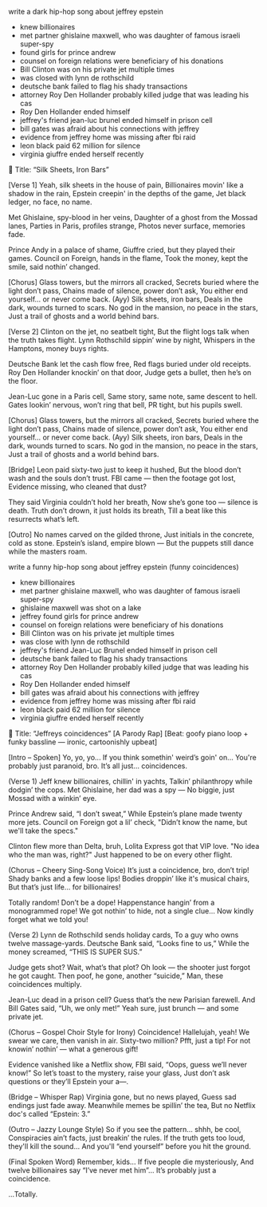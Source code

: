 write a dark hip-hop song about jeffrey epstein
 - knew billionaires
 - met partner ghislaine maxwell, who was daughter of famous israeli super-spy
 - found girls for prince andrew
 - counsel on foreign relations were beneficiary of his donations
 - Bill Clinton was on his private jet multiple times
 - was closed with lynn de rothschild
 - deutsche bank failed to flag his shady transactions
 - attorney Roy Den Hollander probably killed judge that was leading his cas
 - Roy Den Hollander ended himself
 - jeffrey's friend jean-luc brunel ended himself in prison cell
 - bill gates was afraid about his connections with jeffrey
 - evidence from jeffrey home was missing after fbi raid
 - leon black paid 62 million for silence
 - virginia giuffre ended herself recently


🎵 Title: “Silk Sheets, Iron Bars”

[Verse 1]
Yeah, silk sheets in the house of pain,
Billionaires movin' like a shadow in the rain,
Epstein creepin' in the depths of the game,
Jet black ledger, no face, no name.

Met Ghislaine, spy-blood in her veins,
Daughter of a ghost from the Mossad lanes,
Parties in Paris, profiles strange,
Photos never surface, memories fade.

Prince Andy in a palace of shame,
Giuffre cried, but they played their games.
Council on Foreign, hands in the flame,
Took the money, kept the smile, said nothin’ changed.

[Chorus]
Glass towers, but the mirrors all cracked,
Secrets buried where the light don’t pass,
Chains made of silence, power don’t ask,
You either end yourself… or never come back.
(Ayy)
Silk sheets, iron bars,
Deals in the dark, wounds turned to scars.
No god in the mansion, no peace in the stars,
Just a trail of ghosts and a world behind bars.

[Verse 2]
Clinton on the jet, no seatbelt tight,
But the flight logs talk when the truth takes flight.
Lynn Rothschild sippin’ wine by night,
Whispers in the Hamptons, money buys rights.

Deutsche Bank let the cash flow free,
Red flags buried under old receipts.
Roy Den Hollander knockin’ on that door,
Judge gets a bullet, then he’s on the floor.

Jean-Luc gone in a Paris cell,
Same story, same note, same descent to hell.
Gates lookin’ nervous, won’t ring that bell,
PR tight, but his pupils swell.

[Chorus]
Glass towers, but the mirrors all cracked,
Secrets buried where the light don’t pass,
Chains made of silence, power don’t ask,
You either end yourself… or never come back.
(Ayy)
Silk sheets, iron bars,
Deals in the dark, wounds turned to scars.
No god in the mansion, no peace in the stars,
Just a trail of ghosts and a world behind bars.

[Bridge]
Leon paid sixty-two just to keep it hushed,
But the blood don’t wash and the souls don’t trust.
FBI came — then the footage got lost,
Evidence missing, who cleaned that dust?

They said Virginia couldn’t hold her breath,
Now she’s gone too — silence is death.
Truth don’t drown, it just holds its breath,
Till a beat like this resurrects what’s left.

[Outro]
No names carved on the gilded throne,
Just initials in the concrete, cold as stone.
Epstein’s island, empire blown —
But the puppets still dance while the masters roam.



write a funny hip-hop song about jeffrey epstein (funny coincidences)
 - knew billionaires
 - met partner ghislaine maxwell, who was daughter of famous israeli super-spy
 - ghislaine maxwell was shot on a lake
 - jeffrey found girls for prince andrew
 - counsel on foreign relations were beneficiary of his donations
 - Bill Clinton was on his private jet multiple times
 - was close with lynn de rothschild
 - jeffrey's friend Jean-Luc Brunel ended himself in prison cell
 - deutsche bank failed to flag his shady transactions
 - attorney Roy Den Hollander probably killed judge that was leading his cas
 - Roy Den Hollander ended himself
 - bill gates was afraid about his connections with jeffrey
 - evidence from jeffrey home was missing after fbi raid
 - leon black paid 62 million for silence
 - virginia giuffre ended herself recently

🎵 Title: “Jeffreys coincidences”
[A Parody Rap]
[Beat: goofy piano loop + funky bassline — ironic, cartoonishly upbeat]

[Intro – Spoken]
Yo, yo, yo...
If you think somethin' weird’s goin' on…
You're probably just paranoid, bro.
It’s all just… coincidences.

(Verse 1)
Jeff knew billionaires, chillin' in yachts,
Talkin’ philanthropy while dodgin’ the cops.
Met Ghislaine, her dad was a spy —
No biggie, just Mossad with a winkin’ eye.

Prince Andrew said, “I don’t sweat,”
While Epstein’s plane made twenty more jets.
Council on Foreign got a lil’ check,
"Didn’t know the name, but we'll take the specs."

Clinton flew more than Delta, bruh,
Lolita Express got that VIP love.
"No idea who the man was, right?"
Just happened to be on every other flight.

(Chorus – Cheery Sing-Song Voice)
It’s just a coincidence, bro, don’t trip!
Shady banks and a few loose lips!
Bodies droppin’ like it's musical chairs,
But that’s just life… for billionaires!

Totally random! Don’t be a dope!
Happenstance hangin’ from a monogrammed rope!
We got nothin’ to hide, not a single clue…
Now kindly forget what we told you!

(Verse 2)
Lynn de Rothschild sends holiday cards,
To a guy who owns twelve massage-yards.
Deutsche Bank said, “Looks fine to us,”
While the money screamed, “THIS IS SUPER SUS.”

Judge gets shot? Wait, what’s that plot?
Oh look — the shooter just forgot he got caught.
Then poof, he gone, another “suicide,”
Man, these coincidences multiply.

Jean-Luc dead in a prison cell?
Guess that’s the new Parisian farewell.
And Bill Gates said, “Uh, we only met!”
Yeah sure, just brunch — and some private jet.

(Chorus – Gospel Choir Style for Irony)
Coincidence! Hallelujah, yeah!
We swear we care, then vanish in air.
Sixty-two million? Pfft, just a tip!
For not knowin’ nothin’ — what a generous gift!

Evidence vanished like a Netflix show,
FBI said, “Oops, guess we’ll never know!”
So let’s toast to the mystery, raise your glass,
Just don’t ask questions or they’ll Epstein your a—.

(Bridge – Whisper Rap)
Virginia gone, but no news played,
Guess sad endings just fade away.
Meanwhile memes be spillin’ the tea,
But no Netflix doc's called “Epstein: 3.”

(Outro – Jazzy Lounge Style)
So if you see the pattern… shhh, be cool,
Conspiracies ain’t facts, just breakin’ the rules.
If the truth gets too loud, they'll kill the sound…
And you'll “end yourself” before you hit the ground.

(Final Spoken Word)
Remember, kids...
If five people die mysteriously,
And twelve billionaires say “I’ve never met him”…
It’s probably just a coincidence.

...Totally.
